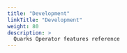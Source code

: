 ```yaml
---
title: "Development"
linkTitle: "Development"
weight: 80
description: >
  Quarks Operator features reference
---
```

